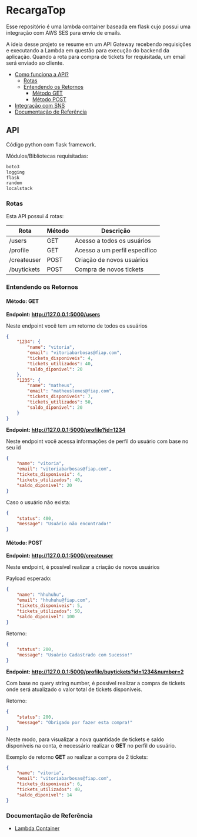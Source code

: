 # RecargaTop

Esse repositório é uma lambda container baseada em flask cujo possui uma integração com AWS SES para envio de emails.

A ideia desse projeto se resume em um API Gateway recebendo requisições e executando a Lambda em questão para execução do backend da aplicação. Quando a rota para compra de tickets for requisitada, um email será enviado ao cliente.

- [Como funciona a API?](#api)
    - [Rotas](#rotas)
    - [Entendendo os Retornos](#entendendo-os-retornos)
        - [Método GET](#método-get)
        - [Método POST](#método-post)
- [Integração com SNS](#integração-com-aws-sns)
- [Documentação de Referência](#documentação-de-referência)

## API

Código python com flask framework. 

Módulos/Bibliotecas requisitadas:
```txt
boto3
logging
flask
random
localstack
```

### Rotas

Esta API possui 4 rotas: 

| **Rota**    | **Método** | **Descrição** |
|-------------|------------|---------------|
| /users      | GET        | Acesso a todos os usuários |
| /profile    | GET        | Acesso a um perfil específico |
| /createuser | POST       | Criação de novos usuários |
| /buytickets | POST       | Compra de novos tickets   |

### Entendendo os Retornos 

#### Método: GET 

**Endpoint: http://127.0.0.1:5000/users**

Neste endpoint você tem um retorno de todos os usuários

```json
{
    "1234": {
        "name": "vitoria",
        "email": "vitoriabarbosas@fiap.com",
        "tickets_disponiveis": 4,
        "tickets_utilizados": 40,
        "saldo_diponivel": 20
    },
    "1235": {
        "name": "matheus",
        "email": "matheuslemes@fiap.com",
        "tickets_disponiveis": 7,
        "tickets_utilizados": 50,
        "saldo_diponivel": 20
    }
}
```

**Endpoint: http://127.0.0.1:5000/profile?id=1234**

Neste endpoint você acessa informações de perfil do usuário com base no seu id

```json
{
    "name": "vitoria",
    "email": "vitoriabarbosas@fiap.com",
    "tickets_disponiveis": 4,
    "tickets_utilizados": 40,
    "saldo_diponivel": 20
}
```

Caso o usuário não exista: 

```json
{
    "status": 400,
    "message": "Usuário não encontrado!"
}
```

#### Método: POST 

**Endpoint: http://127.0.0.1:5000/createuser**

Neste endpoint, é possível realizar a criação de novos usuários

Payload esperado:
```json
{
    "name": "hhuhuhu",
    "email": "hhuhuhu@fiap.com",
    "tickets_disponiveis": 5,
    "tickets_utilizados": 50,
    "saldo_diponivel": 100
}
```

Retorno:
```json
{
    "status": 200,
    "message": "Usuário Cadastrado com Sucesso!"
}
```


**Endpoint: http://127.0.0.1:5000/profile/buytickets?id=1234&number=2**

Com base no query string number, é possível realizar a compra de tickets onde será atualizado o valor total de tickets disponíveis.

Retorno:
```json
{
    "status": 200,
    "message": "Obrigado por fazer esta compra!"
}
```

Neste modo, para visualizar a nova quantidade de tickets e saldo disponíveis na conta, é necessário realizar o **GET** no perfil do usuário. 

Exemplo de retorno **GET** ao realizar a compra de 2 tickets:
```json
{
    "name": "vitoria",
    "email": "vitoriabarbosas@fiap.com",
    "tickets_disponiveis": 6,
    "tickets_utilizados": 40,
    "saldo_diponivel": 14
}
```

### Documentação de Referência

- [Lambda Container](https://docs.aws.amazon.com/lambda/latest/dg/images-create.html)